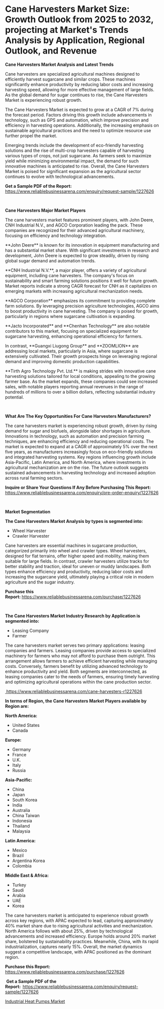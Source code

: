 <p><h1>Cane Harvesters Market Size: Growth Outlook from 2025 to 2032, projecting at Market's Trends Analysis by Application, Regional Outlook, and Revenue</h1></p><p><strong>Cane Harvesters Market Analysis and Latest Trends</strong></p>
<p><p>Cane harvesters are specialized agricultural machines designed to efficiently harvest sugarcane and similar crops. These machines significantly enhance productivity by reducing labor costs and increasing harvesting speed, allowing for more effective management of large fields. As the global demand for sugar continues to rise, the Cane Harvesters Market is experiencing robust growth. </p><p>The Cane Harvesters Market is expected to grow at a CAGR of 7% during the forecast period. Factors driving this growth include advancements in technology, such as GPS and automation, which improve precision and efficiency in harvesting operations. Additionally, the increasing emphasis on sustainable agricultural practices and the need to optimize resource use further propel the market. </p><p>Emerging trends include the development of eco-friendly harvesting solutions and the rise of multi-crop harvesters capable of harvesting various types of crops, not just sugarcane. As farmers seek to maximize yield while minimizing environmental impact, the demand for such innovative machines is anticipated to rise. Overall, the Cane Harvesters Market is poised for significant expansion as the agricultural sector continues to evolve with technological advancements.</p></p>
<p><strong>Get a Sample PDF of the Report:&nbsp;</strong> <a href="https://www.reliablebusinessarena.com/enquiry/request-sample/1227626?utm_campaign=2477&utm_medium=2&utm_source=Github&utm_content=ia&utm_term=18022025&utm_id=cane-harvesters">https://www.reliablebusinessarena.com/enquiry/request-sample/1227626</a></p>
<p>&nbsp;</p>
<p><strong>Cane Harvesters Major Market Players</strong></p>
<p><p>The cane harvesters market features prominent players, with John Deere, CNH Industrial N.V., and AGCO Corporation leading the pack. These companies are recognized for their advanced agricultural machinery, focusing on efficiency and technology integration.</p><p>**John Deere** is known for its innovation in equipment manufacturing and has a substantial market share. With significant investments in research and development, John Deere is expected to grow steadily, driven by rising global sugar demand and automation trends.</p><p>**CNH Industrial N.V.**, a major player, offers a variety of agricultural equipment, including cane harvesters. The company's focus on sustainability and smart farming solutions positions it well for future growth. Market reports indicate a strong CAGR forecast for CNH as it capitalizes on emerging markets with increasing agricultural mechanization needs.</p><p>**AGCO Corporation** emphasizes its commitment to providing complete farm solutions. By leveraging precision agriculture technologies, AGCO aims to boost productivity in cane harvesting. The company is poised for growth, particularly in regions where sugarcane cultivation is expanding.</p><p>**Jacto Incorporated** and **Chenhan Technology** are also notable contributors to this market, focusing on specialized equipment for sugarcane harvesting, enhancing operational efficiency for farmers. </p><p>In contrast, **Guangxi Liugong Group** and **ZOOMLION** are addressing local markets, particularly in Asia, where sugarcane is extensively cultivated. Their growth prospects hinge on leveraging regional demand and improving domestic production capabilities.</p><p>**Tirth Agro Technology Pvt. Ltd.** is making strides with innovative cane harvesting solutions tailored for local conditions, appealing to the growing farmer base. As the market expands, these companies could see increased sales, with notable players reporting annual revenues in the range of hundreds of millions to over a billion dollars, reflecting substantial industry potential.</p></p>
<p>&nbsp;</p>
<p><strong>What Are The Key Opportunities For Cane Harvesters Manufacturers?</strong></p>
<p><p>The cane harvesters market is experiencing robust growth, driven by rising demand for sugar and biofuels, alongside labor shortages in agriculture. Innovations in technology, such as automation and precision farming techniques, are enhancing efficiency and reducing operational costs. The market is expected to expand at a CAGR of approximately 5% over the next five years, as manufacturers increasingly focus on eco-friendly solutions and integrated harvesting systems. Key regions influencing growth include Asia-Pacific, Latin America, and North America, where investments in agricultural mechanization are on the rise. The future outlook suggests sustained advancements in harvesting technology and increased adoption across rural farming sectors.</p></p>
<p><strong>Inquire or Share Your Questions If Any Before Purchasing This Report:</strong> <a href="https://www.reliablebusinessarena.com/enquiry/pre-order-enquiry/1227626?utm_campaign=2477&utm_medium=2&utm_source=Github&utm_content=ia&utm_term=18022025&utm_id=cane-harvesters">https://www.reliablebusinessarena.com/enquiry/pre-order-enquiry/1227626</a></p>
<p>&nbsp;</p>
<p><strong>Market Segmentation</strong></p>
<p><strong>The Cane Harvesters Market Analysis by types is segmented into:</strong></p>
<p><ul><li>Wheel Harvester</li><li>Crawler Harvester</li></ul></p>
<p><p>Cane harvesters are essential machines in sugarcane production, categorized primarily into wheel and crawler types. Wheel harvesters, designed for flat terrains, offer higher speed and mobility, making them suitable for large fields. In contrast, crawler harvesters utilize tracks for better stability and traction, ideal for uneven or muddy landscapes. Both types enhance efficiency and productivity, reducing labor costs and increasing the sugarcane yield, ultimately playing a critical role in modern agriculture and the sugar industry.</p></p>
<p><strong>Purchase this Report:&nbsp;</strong><a href="https://www.reliablebusinessarena.com/purchase/1227626?utm_campaign=2477&utm_medium=2&utm_source=Github&utm_content=ia&utm_term=18022025&utm_id=cane-harvesters">https://www.reliablebusinessarena.com/purchase/1227626</a></p>
<p>&nbsp;</p>
<p><strong>The Cane Harvesters Market Industry Research by Application is segmented into:</strong></p>
<p><ul><li>Leasing Company</li><li>Farmer</li></ul></p>
<p><p>The cane harvesters market serves two primary applications: leasing companies and farmers. Leasing companies provide access to specialized machinery for farmers who may not afford to purchase them outright. This arrangement allows farmers to achieve efficient harvesting while managing costs. Conversely, farmers benefit by utilizing advanced technology to enhance productivity and yield. Both segments are interconnected, as leasing companies cater to the needs of farmers, ensuring timely harvesting and optimizing agricultural operations within the cane production sector.</p></p>
<p><a href="https://www.reliablebusinessarena.com/cane-harvesters-r1227626?utm_campaign=2477&utm_medium=2&utm_source=Github&utm_content=ia&utm_term=18022025&utm_id=cane-harvesters">&nbsp;https://www.reliablebusinessarena.com/cane-harvesters-r1227626</a></p>
<p><strong>In terms of Region, the Cane Harvesters Market Players available by Region are:</strong></p>
<p>
    <p> <strong> North America: </strong>
        <ul>
            <li>United States</li>
            <li>Canada</li>
        </ul>
        </p> 
    <p> <strong> Europe: </strong>
        <ul>
            <li>Germany</li>
            <li>France</li>
            <li>U.K.</li>
            <li>Italy</li>
            <li>Russia</li>
        </ul>
        </p> 
    <p> <strong> Asia-Pacific: </strong>
        <ul>
            <li>China</li>
            <li>Japan</li>
            <li>South Korea</li>
            <li>India</li>
            <li>Australia</li>
            <li>China Taiwan</li>
            <li>Indonesia</li>
            <li>Thailand</li>
            <li>Malaysia</li>
        </ul>
        </p> 
    <p> <strong> Latin America: </strong>
        <ul>
            <li>Mexico</li>
            <li>Brazil</li>
            <li>Argentina Korea</li>
            <li>Colombia</li>
        </ul>
        </p> 
    <p> <strong> Middle East & Africa: </strong>
        <ul>
            <li>Turkey</li>
            <li>Saudi</li>
            <li>Arabia</li>
            <li>UAE</li>
            <li>Korea</li>
        </ul>
    </p>
    </p>
<p><p>The cane harvesters market is anticipated to experience robust growth across key regions, with APAC expected to lead, capturing approximately 40% market share due to rising agricultural activities and mechanization. North America follows with about 25%, driven by technological advancements and increased efficiency. Europe holds around 20% market share, bolstered by sustainability practices. Meanwhile, China, with its rapid industrialization, captures nearly 15%. Overall, the market dynamics suggest a competitive landscape, with APAC positioned as the dominant region.</p></p>
<p><strong>Purchase this Report: </strong><a href="https://www.reliablebusinessarena.com/purchase/1227626?utm_campaign=2477&utm_medium=2&utm_source=Github&utm_content=ia&utm_term=18022025&utm_id=cane-harvesters">https://www.reliablebusinessarena.com/purchase/1227626</a></p>
<p>&nbsp;<strong>Get a Sample PDF of the Report:&nbsp;&nbsp;</strong><a href="https://www.reliablebusinessarena.com/enquiry/request-sample/1227626?utm_campaign=2477&utm_medium=2&utm_source=Github&utm_content=ia&utm_term=18022025&utm_id=cane-harvesters">https://www.reliablebusinessarena.com/enquiry/request-sample/1227626</a></p>
<p><strong></strong></p>
<p><p><a href="https://github.com/lashaunm5st/Market-Research-Report-List-1/blob/main/industrial-heat-pumps-market.md?utm_campaign=2477&utm_medium=2&utm_source=Github&utm_content=ia&utm_term=18022025&utm_id=cane-harvesters">Industrial Heat Pumps Market</a></p></p>